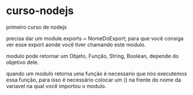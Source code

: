 # curso-nodejs
primeiro curso de nodejs

precisa dar um module.exports = NomeDoExport; para que você consiga ver esse export aonde você tiver chamando este modulo.

modulo pode retornar um Objeto, Função, String, Boolean, depende do objetivo dele.

quando um modulo retorna uma função é necessario que nós executemos essa função, para isso é necessário colocar um () na frente do nome da variavel na qual você importou o modulo.


